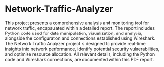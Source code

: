 # Network-Traffic-Analyzer

This project presents a comprehensive analysis and monitoring tool for network traffic, encapsulated within a detailed report. The report includes Python code used for data manipulation, visualization, and analysis, alongside the configuration and connections established using Wireshark. The Network Traffic Analyzer project is designed to provide real-time insights into network performance, identify potential security vulnerabilities, and optimize resource allocation. All relevant details, including the Python code and Wireshark connections, are documented within this PDF report.
